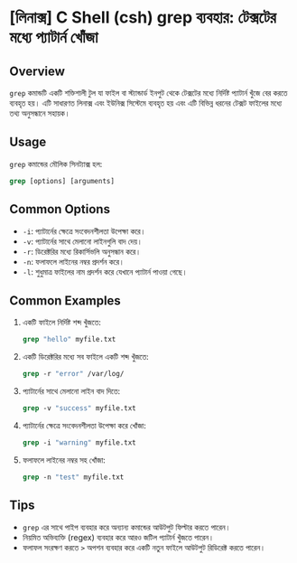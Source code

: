 # [লিনাক্স] C Shell (csh) grep ব্যবহার: টেক্সটের মধ্যে প্যাটার্ন খোঁজা

## Overview
`grep` কমান্ডটি একটি শক্তিশালী টুল যা ফাইল বা স্ট্যান্ডার্ড ইনপুট থেকে টেক্সটের মধ্যে নির্দিষ্ট প্যাটার্ন খুঁজে বের করতে ব্যবহৃত হয়। এটি সাধারণত লিনাক্স এবং ইউনিক্স সিস্টেমে ব্যবহৃত হয় এবং এটি বিভিন্ন ধরনের টেক্সট ফাইলের মধ্যে তথ্য অনুসন্ধানে সহায়ক।

## Usage
`grep` কমান্ডের মৌলিক সিনট্যাক্স হল:

```csh
grep [options] [arguments]
```

## Common Options
- `-i`: প্যাটার্নের ক্ষেত্রে সংবেদনশীলতা উপেক্ষা করে।
- `-v`: প্যাটার্নের সাথে মেলানো লাইনগুলি বাদ দেয়।
- `-r`: ডিরেক্টরির মধ্যে রিকার্সিভলি অনুসন্ধান করে।
- `-n`: ফলাফলে লাইনের নম্বর প্রদর্শন করে।
- `-l`: শুধুমাত্র ফাইলের নাম প্রদর্শন করে যেখানে প্যাটার্ন পাওয়া গেছে।

## Common Examples
1. একটি ফাইলে নির্দিষ্ট শব্দ খুঁজতে:
   ```csh
   grep "hello" myfile.txt
   ```

2. একটি ডিরেক্টরির মধ্যে সব ফাইলে একটি শব্দ খুঁজতে:
   ```csh
   grep -r "error" /var/log/
   ```

3. প্যাটার্নের সাথে মেলানো লাইন বাদ দিতে:
   ```csh
   grep -v "success" myfile.txt
   ```

4. প্যাটার্নের ক্ষেত্রে সংবেদনশীলতা উপেক্ষা করে খোঁজা:
   ```csh
   grep -i "warning" myfile.txt
   ```

5. ফলাফলে লাইনের নম্বর সহ খোঁজা:
   ```csh
   grep -n "test" myfile.txt
   ```

## Tips
- `grep` এর সাথে পাইপ ব্যবহার করে অন্যান্য কমান্ডের আউটপুট ফিল্টার করতে পারেন।
- নিয়মিত অভিব্যক্তি (regex) ব্যবহার করে আরও জটিল প্যাটার্ন খুঁজতে পারেন।
- ফলাফল সংরক্ষণ করতে `>` অপশন ব্যবহার করে একটি নতুন ফাইলে আউটপুট রিডিরেক্ট করতে পারেন।